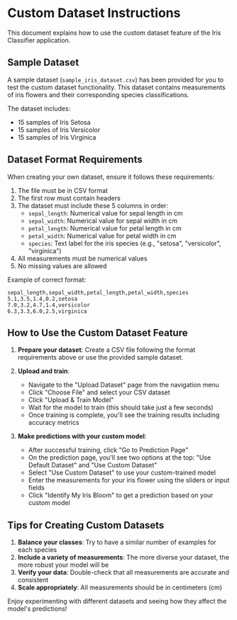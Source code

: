 # Custom Dataset Instructions

This document explains how to use the custom dataset feature of the Iris Classifier application.

## Sample Dataset

A sample dataset (`sample_iris_dataset.csv`) has been provided for you to test the custom dataset functionality. This dataset contains measurements of iris flowers and their corresponding species classifications.

The dataset includes:
- 15 samples of Iris Setosa
- 15 samples of Iris Versicolor
- 15 samples of Iris Virginica

## Dataset Format Requirements

When creating your own dataset, ensure it follows these requirements:

1. The file must be in CSV format
2. The first row must contain headers
3. The dataset must include these 5 columns in order:
   - `sepal_length`: Numerical value for sepal length in cm
   - `sepal_width`: Numerical value for sepal width in cm
   - `petal_length`: Numerical value for petal length in cm
   - `petal_width`: Numerical value for petal width in cm
   - `species`: Text label for the iris species (e.g., "setosa", "versicolor", "virginica")
4. All measurements must be numerical values
5. No missing values are allowed

Example of correct format:
```
sepal_length,sepal_width,petal_length,petal_width,species
5.1,3.5,1.4,0.2,setosa
7.0,3.2,4.7,1.4,versicolor
6.3,3.3,6.0,2.5,virginica
```

## How to Use the Custom Dataset Feature

1. **Prepare your dataset**: Create a CSV file following the format requirements above or use the provided sample dataset.

2. **Upload and train**:
   - Navigate to the "Upload Dataset" page from the navigation menu
   - Click "Choose File" and select your CSV dataset
   - Click "Upload & Train Model"
   - Wait for the model to train (this should take just a few seconds)
   - Once training is complete, you'll see the training results including accuracy metrics

3. **Make predictions with your custom model**:
   - After successful training, click "Go to Prediction Page"
   - On the prediction page, you'll see two options at the top: "Use Default Dataset" and "Use Custom Dataset"
   - Select "Use Custom Dataset" to use your custom-trained model
   - Enter the measurements for your iris flower using the sliders or input fields
   - Click "Identify My Iris Bloom" to get a prediction based on your custom model

## Tips for Creating Custom Datasets

1. **Balance your classes**: Try to have a similar number of examples for each species
2. **Include a variety of measurements**: The more diverse your dataset, the more robust your model will be
3. **Verify your data**: Double-check that all measurements are accurate and consistent
4. **Scale appropriately**: All measurements should be in centimeters (cm)

Enjoy experimenting with different datasets and seeing how they affect the model's predictions! 